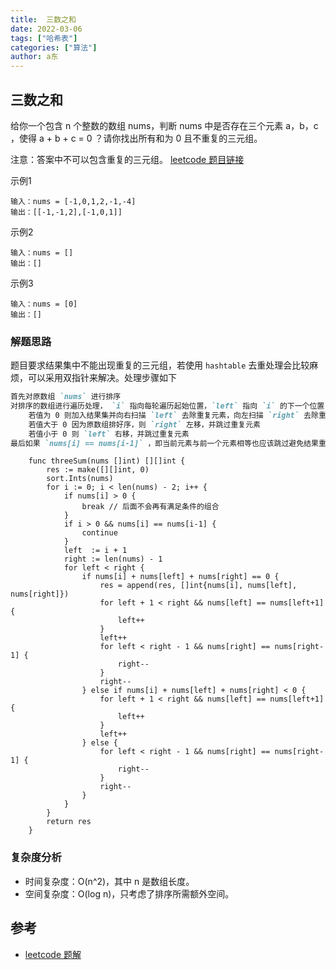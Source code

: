 ```yaml
---
title:  三数之和
date: 2022-03-06
tags: ["哈希表"]
categories: ["算法"]
author: a东
---
```


##  三数之和
给你一个包含 n 个整数的数组 nums，判断 nums 中是否存在三个元素 a，b，c ，使得 a + b + c = 0 ？请你找出所有和为 0 且不重复的三元组。

注意：答案中不可以包含重复的三元组。
[ leetcode 题目链接](https://leetcode-cn.com/problems/3sum/)

示例1
```
输入：nums = [-1,0,1,2,-1,-4]
输出：[[-1,-1,2],[-1,0,1]]
```

示例2
```
输入：nums = []
输出：[]
```
<!-- more -->

示例3
```
输入：nums = [0]
输出：[]
```

### 解题思路
题目要求结果集中不能出现重复的三元组，若使用 `hashtable` 去重处理会比较麻烦，可以采用双指针来解决。处理步骤如下
```markdown
首先对原数组 `nums` 进行排序
对排序的数组进行遍历处理， `i` 指向每轮遍历起始位置，`left` 指向 `i` 的下一个位置，`right` 指向数组末尾。每次计算 `nums[i]+nums[left]+nums[right]` 的值
    若值为 0 则加入结果集并向右扫描 `left` 去除重复元素，向左扫描 `right` 去除重复元素，别忘了最后左右指针要多移动一下跳到非重复元素
    若值大于 0 因为原数组排好序，则 `right` 左移，并跳过重复元素
    若值小于 0 则 `left` 右移，并跳过重复元素
最后如果 `nums[i] == nums[i-1]` ，即当前元素与前一个元素相等也应该跳过避免结果重复
```


```cgo
    func threeSum(nums []int) [][]int {
        res := make([][]int, 0)
        sort.Ints(nums)
        for i := 0; i < len(nums) - 2; i++ {
            if nums[i] > 0 {
                break // 后面不会再有满足条件的组合
            }
            if i > 0 && nums[i] == nums[i-1] {
                continue
            }
            left  := i + 1
            right := len(nums) - 1
            for left < right {
                if nums[i] + nums[left] + nums[right] == 0 {
                    res = append(res, []int{nums[i], nums[left], nums[right]})
                    for left + 1 < right && nums[left] == nums[left+1] {
                        left++
                    }
                    left++
                    for left < right - 1 && nums[right] == nums[right-1] {
                        right--
                    } 
                    right--
                } else if nums[i] + nums[left] + nums[right] < 0 {
                    for left + 1 < right && nums[left] == nums[left+1] {
                        left++
                    }
                    left++
                } else {
                    for left < right - 1 && nums[right] == nums[right-1] {
                        right--
                    } 
                    right--
                }
            }
        }
        return res
    }
```


### 复杂度分析
- 时间复杂度：O(n^2)，其中 n 是数组长度。
- 空间复杂度：O(log n)，只考虑了排序所需额外空间。

## 参考
* [leetcode 题解](https://leetcode-cn.com/problems/3sum/solution/san-shu-zhi-he-by-leetcode-solution/)






